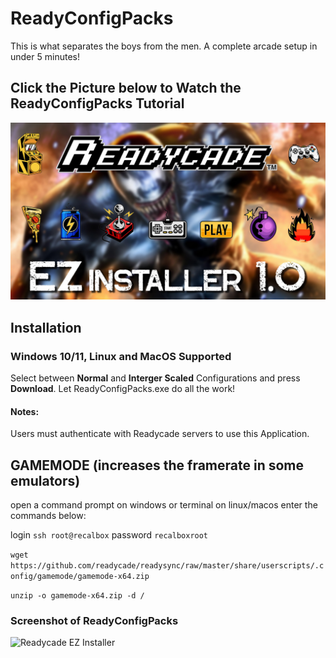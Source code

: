 # ReadyConfigPacks

This is what separates the boys from the men. A complete arcade setup in under 5 minutes!

## Click the Picture below to Watch the ReadyConfigPacks Tutorial
[![EZ Installer](EZ_Installer.jpg)](https://www.youtube.com/watch?v=alRtrSygBp0)

## Installation

### Windows 10/11, Linux and MacOS Supported

Select between **Normal** and **Interger Scaled** Configurations and press **Download**. Let ReadyConfigPacks.exe do all the work!

#### Notes:
Users must authenticate with Readycade servers to use this Application.

## GAMEMODE (increases the framerate in some emulators)

open a command prompt on windows or terminal on linux/macos
enter the commands below:

login
`ssh root@recalbox`
password
`recalboxroot`

`wget https://github.com/readycade/readysync/raw/master/share/userscripts/.config/gamemode/gamemode-x64.zip`

`unzip -o gamemode-x64.zip -d /`

### Screenshot of ReadyConfigPacks
![Readycade EZ Installer](https://github.com/readycade/readycade_configs/blob/master/readycade_configs.PNG)
